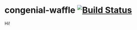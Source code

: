 # congenial-waffle [![Build Status](https://travis-ci.org/edubrum/congenial-waffle.svg?branch=master)](https://travis-ci.org/edubrum/congenial-waffle)
Hi!
